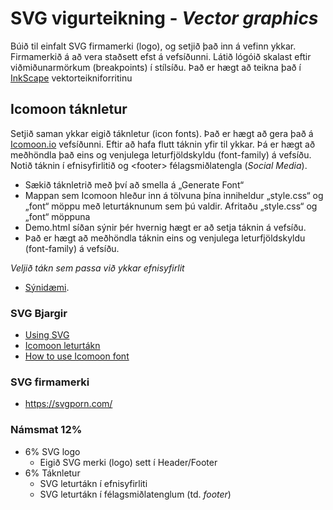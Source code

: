 # SVG vigurteikning - _Vector graphics_

Búið til einfalt SVG firmamerki (logo),  og setjið það inn á vefinn ykkar. Firmamerkið á að  vera staðsett efst á vefsíðunni. Látið lógóið skalast eftir viðmiðunarmörkum (breakpoints) í stílsíðu. Það er hægt að teikna það í [InkScape](https://inkscape.org/release/inkscape-1.2.2/) vektorteikniforritinu

## Icomoon táknletur

Setjið saman ykkar eigið táknletur (icon fonts). Það er hægt að gera það á [Icomoon.io](https://icomoon.io/) vefsíðunni.  Eftir að hafa flutt táknin yfir til ykkar. Þá er hægt að meðhöndla það eins og venjulega leturfjöldskyldu (font-family) á vefsíðu. Notið táknin í efnisyfirlitið og &lt;footer> félagsmiðlatengla (_Social Media_).  

* Sækið táknletrið með því að smella á „Generate Font“
* Mappan sem Icomoon hleður inn á tölvuna þína inniheldur „style.css“ og „font“ möppu með leturtáknunum sem þú valdir. Afritaðu „style.css“ og „font“ möppuna
* Demo.html síðan sýnir þér hvernig hægt er að setja táknin á vefsíðu.
* Það er hægt að meðhöndla táknin eins og venjulega leturfjöldskyldu (font-family) á vefsíðu. 

_Veljið tákn sem passa við ykkar efnisyfirlit_

* [Sýnidæmi](https://vefhonnun.github.io/sea-sport-travel/).  

### SVG Bjargir

* [Using SVG](https://css-tricks.com/using-svg/)
* [Icomoon leturtákn ](https://icomoon.io/)
* [How to use Icomoon font](http://chipcullen.com/how-to-use-icomoon-and-icon-fonts-part-1-basic-usage/)

### SVG firmamerki

* https://svgporn.com/

### Námsmat 12%

* 6% SVG logo
  *  Eigið SVG merki (logo) sett í Header/Footer
* 6% Táknletur
  *  SVG leturtákn í efnisyfirliti 
  *  SVG leturtákn í félagsmiðlatenglum (td. _footer_) 
